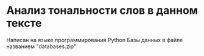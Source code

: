 # Анализ тональности слов в данном тексте
Написан на языке программирования Python 
Базы данных в файле названием "databases.zip"
